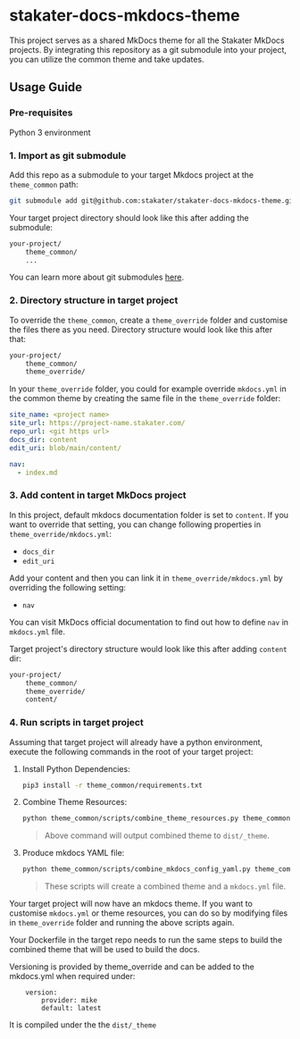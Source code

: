 # stakater-docs-mkdocs-theme

This project serves as a shared MkDocs theme for all the Stakater MkDocs projects. By integrating this repository as a git submodule into your project, you can utilize the common theme and take updates.

## Usage Guide

### Pre-requisites

Python 3 environment

### 1. Import as git submodule

Add this repo as a submodule to your target Mkdocs project at the `theme_common` path:

```sh
git submodule add git@github.com:stakater/stakater-docs-mkdocs-theme.git theme_common
```

Your target project directory should look like this after adding the submodule:

```txt
your-project/
    theme_common/
    ...
```

You can learn more about git submodules [here](https://git-scm.com/book/en/v2/Git-Tools-Submodules).

### 2. Directory structure in target project

To override the `theme_common`, create a `theme_override` folder and customise the files there as you need. Directory structure would look like this after that:

```txt
your-project/
    theme_common/
    theme_override/
```

In your `theme_override` folder, you could for example override `mkdocs.yml` in the common theme by creating the same file in the `theme_override` folder:

```yaml
site_name: <project name>
site_url: https://project-name.stakater.com/
repo_url: <git https url>
docs_dir: content
edit_uri: blob/main/content/

nav:
  - index.md
```

### 3. Add content in target MkDocs project

In this project, default mkdocs documentation folder is set to `content`. If you want to override that setting, you can change following properties in `theme_override/mkdocs.yml`:

- `docs_dir`
- `edit_uri`

Add your content and then you can link it in `theme_override/mkdocs.yml` by overriding the following setting:

- `nav`

You can visit MkDocs official documentation to find out how to define `nav` in `mkdocs.yml` file.

Target project's directory structure would look like this after adding `content` dir:

```txt
your-project/
    theme_common/
    theme_override/
    content/
```

### 4. Run scripts in target project

Assuming that target project will already have a python environment,
execute the following commands in the root of your target project:

1. Install Python Dependencies:

   ```bash
   pip3 install -r theme_common/requirements.txt
   ```

1. Combine Theme Resources:

   ```bash
   python theme_common/scripts/combine_theme_resources.py theme_common/resources theme_override/resources dist/_theme
   ```

   > Above command will output combined theme to `dist/_theme`.

1. Produce mkdocs YAML file:

   ```bash
   python theme_common/scripts/combine_mkdocs_config_yaml.py theme_common/mkdocs.yml theme_override/mkdocs.yml mkdocs.yml
   ```

   > These scripts will create a combined theme and a `mkdocs.yml` file.

Your target project will now have an mkdocs theme. If you want to customise `mkdocs.yml` or theme resources, you can do so by modifying files in `theme_override` folder and running the above scripts again.

Your Dockerfile in the target repo needs to run the same steps to build the combined theme that will be used to build the docs.

Versioning is provided by theme_override and can be added to the mkdocs.yml when required under:

```extra:
    version:
        provider: mike
        default: latest
```

It is compiled under the the `dist/_theme`
